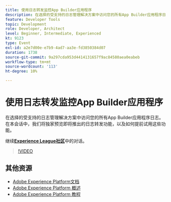 ```yaml
---
title: 使用日志转发监控App Builder应用程序
description: 在选择的受支持的日志管理解决方案中访问您的所有App Builder应用程序日志。 在本会话中，我们将独家预览即将推出的日志转发功能，以及如何提前试用这些功能。
feature: Developer Tools
topic: Development
role: Developer, Architect
level: Beginner, Intermediate, Experienced
kt: 9123
type: Event
exl-id: a2e7d00e-e7b9-4ad7-aa3e-fd3850384d07
duration: 1738
source-git-commit: 9a297cda953d4414131657f9ac84580aea0eabeb
workflow-type: tm+mt
source-wordcount: '113'
ht-degree: 10%

---
```


# 使用日志转发监控App Builder应用程序

在选择的受支持的日志管理解决方案中访问您的所有App Builder应用程序日志。 在本会话中，我们将独家预览即将推出的日志转发功能，以及如何提前试用这些功能。

继续&#x200B;**[Experience League社区](https://adobe.ly/3zXM3rp)**&#x200B;中的对话。

>[!VIDEO](https://video.tv.adobe.com/v/337568/?quality=12&learn=on&hidetitle=true)

## 其他资源

- [Adobe Experience Platform文档](https://experienceleague.adobe.com/docs/experience-platform.html)
- [Adobe Experience Platform 概述](https://experienceleague.adobe.com/docs/experience-platform/landing/home.html?lang=zh-Hans)
- [Adobe Experience Platform 教程](https://experienceleague.adobe.com/docs/platform-learn/tutorials/overview.html?lang=en)
